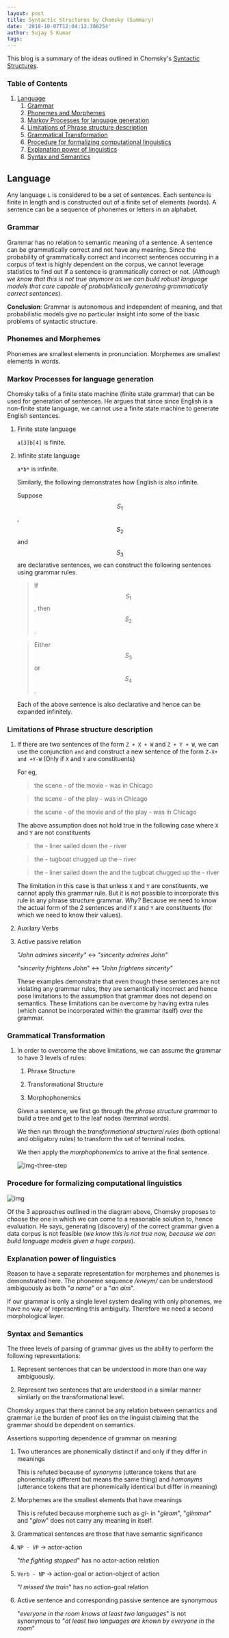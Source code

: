 ```yaml
---
layout: post
title: Syntactic Structures by Chomsky (Summary)
date: '2018-10-07T12:04:12.386254'
author: Sujay S Kumar
tags: 
---
```


This blog is a summary of the ideas outlined in Chomsky's [Syntactic Structures](http://www.linguist.univ-paris-diderot.fr/~edunbar/ling499b_spr12/readings/syntactic_structures.pdf).

### Table of Contents

1.  [Language](#org616a0ef)
    1.  [Grammar](#org26a5156)
    2.  [Phonemes and Morphemes](#org3d07247)
    3.  [Markov Processes for language generation](#org4728aad)
    4.  [Limitations of Phrase structure description](#org95e2509)
    5.  [Grammatical Transformation](#org7347b00)
    6.  [Procedure for formalizing computational linguistics](#org361b56c)
    7.  [Explanation power of linguistics](#orgc47260a)
    8.  [Syntax and Semantics](#org9dff614)

## Language

Any language `L` is considered to be a set of sentences. Each sentence is finite in length and is constructed out of a finite set of elements (words). A sentence can be a sequence of phonemes or letters in an alphabet.


<a id="org26a5156"></a>

### Grammar

Grammar has no relation to semantic meaning of a sentence. A sentence can be grammatically correct and not have any meaning. Since the probability of grammatically correct and incorrect sentences occurring in a corpus of text is highly dependent on the corpus, we cannot leverage statistics to find out if a sentence is grammatically correct or not. (*Although we know that this is not true anymore as we can build robust language models that care capable of probabilistically generating grammatically correct sentences*). 

**Conclusion**: Grammar is autonomous and independent of meaning, and that probabilistic models give no particular insight into some of the basic problems of syntactic structure.


<a id="org3d07247"></a>

### Phonemes and Morphemes

Phonemes are smallest elements in pronunciation. Morphemes are smallest elements in words.


<a id="org4728aad"></a>

### Markov Processes for language generation

Chomsky talks of a finite state machine (finite state grammar) that can be used for generation of sentences. He argues that since since English is a non-finite state language, we cannot use a finite state machine to generate English sentences.

1.  Finite state language

    `a[3]b[4]` is finite.

2.  Infinite state language

    `a*b*` is infinite.
    
    Similarly, the following demonstrates how English is also infinite.
    
    Suppose $$S_{1}$$, $$S_{2}$$ and $$S_{3}$$ are declarative sentences, we can construct the following sentences using grammar rules.
    
    >If $$S_{1}$$, then $$S_{2}$$.
    
    >Either $$S_{3}$$ or $$S_{4}$$.
    
    Each of the above sentence is also declarative and hence can be expanded infinitely.


<a id="org95e2509"></a>

### Limitations of Phrase structure description

1.  If there are two sentences of the form `Z + X + W` and `Z + Y + W`, we can use the conjunction `and` and construct a new sentence of the form `Z-X+ and +Y-W` (Only if `X` and `Y` are constituents)

    For eg,
    
    >the scene - of the movie - was in Chicago
    
    >the scene - of the play - was in Chicago
    
    >the scene - of the movie and of the play - was in Chicago
    
    
    The above assumption does not hold true in the following case where `X` and `Y` are not constituents
    
    >the - liner sailed down the - river
    
    >the - tugboat chugged up the - river
    
    >the - liner sailed down the and the tugboat chugged up the - river
    
    The limitation in this case is that unless `X` and `Y` are constituents, we cannot apply this grammar rule. But it is not possible to incorporate this rule in any 
    phrase structure grammar. *Why?* Because we need to know the actual form of the 2 sentences and if `X` and `Y` are constituents (for which we need to know their values).

2.  Auxilary Verbs

3.  Active passive relation

    *"John admires sincerity"* <-> *"sincerity admires John"*
    
    *"sincerity frightens John*" <-> *"John frightens sincerity"*
    
    These examples demonstrate that even though these sentences are not violating any grammar rules, they are semantically incorrect and hence pose limitations to the assumption that grammar does not depend on semantics. These limitations can be overcome by having extra rules (which cannot be incorporated within the grammar itself) over the grammar.


<a id="org7347b00"></a>

### Grammatical Transformation

1.  In order to overcome the above limitations, we can assume the grammar to have 3 levels of rules:

    1.  Phrase Structure
    
    2.  Transformational Structure
    
    3.  Morphophonemics
    
    Given a sentence, we first go through the *phrase structure grammar* to build a tree and get to the leaf nodes (terminal words).
    
    We then run through the *transformational structural rules* (both optional and obligatory rules) to transform the set of terminal nodes.
    
    We then apply the *morphophonemics* to arrive at the final sentence.
    
    
    ![img-three-step](/assets/three-step-grammar.png)

<a id="org361b56c"></a>

### Procedure for formalizing computational linguistics

![img](/assets/grammar-machine.png)

Of the 3 approaches outlined in the diagram above, Chomsky proposes to choose the one in which we can come to a reasonable solution to, hence evaluation. He says, generating (discovery) of the correct grammar given a data corpus is not feasible (*we know this is not true now, because we can build language models given a huge corpus*).


<a id="orgc47260a"></a>

### Explanation power of linguistics

Reason to have a separate representation for morphemes and phonemes is demonstrated here. The phoneme sequence */eneym/* can be understood ambiguously as both "*a name*" or a "*an aim*".

If our grammar is only a single level system dealing with only phonemes, we have no way of representing this ambiguity. Therefore we need a second morphological layer.


<a id="org9dff614"></a>

### Syntax and Semantics

The three levels of parsing of grammar gives us the ability to perform the following representations:

1. Represent sentences that can be understood in more than one way ambiguously.

2. Represent two sentences that are understood in a similar manner similarly on the transformational level.

Chomsky argues that there cannot be any relation between semantics and grammar i.e the burden of proof lies on the linguist claiming that the grammar should be dependent
on semantics.

Assertions supporting dependence of grammar on meaning:

1.  Two utterances are phonemically distinct if and only if they differ in meanings

    This is refuted because of *synonyms* (utterance tokens that are phonemically different but means the same thing) and *homonyms* (utterance tokens that are phonemically
    identical but differ in meaning)

2.  Morphemes are the smallest elements that have meanings

    This is refuted because morpheme such as *gl-* in "*gleam*", "*glimmer*" and "*glow*" does not carry any meaning in itself. 

3.  Grammatical sentences are those that have semantic significance

4.  `NP - VP` -> actor-action

    "*the fighting stopped*" has no actor-action relation

5.  `Verb - NP` -> action-goal or action-object of action

    "*I missed the train*" has no action-goal relation

6.  Active sentence and corresponding passive sentence are synonymous

    "*everyone in the room knows at least two languages*" is not synonymous to "*at least two languages are known by everyone in the room*"

